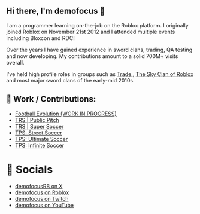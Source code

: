 ## Hi there, I'm demofocus 👋

I am a programmer learning on-the-job on the Roblox platform. I originally joined Roblox on November 21st 2012 and I attended multiple events including Bloxcon and RDC!

Over the years I have gained experience in sword clans, trading, QA testing and now developing. My contributions amount to a solid 700M+ visits overall.

I've held high profile roles in groups such as [Trade.](https://www.roblox.com/communities/650266/Trade#!/about), [The Sky Clan of Roblox](https://www.roblox.com/communities/129425/The-Sky-Clan-of-ROBLOX#!/about) and most major sword clans of the early-mid 2010s.

## 🔨 Work / Contributions:

- [Football Evolution (WORK IN PROGRESS)](https://www.roblox.com/games/101002292692997/IN-DEV-Football-Evolution)
- [TRS | Public Pitch](https://www.roblox.com/games/14165106859/TRS-Public-Pitch)
- [TRS | Super Soccer](https://www.roblox.com/games/9505950821/TRS-Super-Soccer-ALPHA)
- [TPS: Street Soccer](https://www.roblox.com/games/335760407/TPS-Street-Soccer)
- [TPS: Ultimate Soccer](https://www.roblox.com/games/5783581/TPS-Ultimate-Soccer)
- [TPS: Infinite Soccer](https://www.roblox.com/games/15862383840/TPS-Infinite-Soccer)

# 📱 Socials

- [demofocusRB on X](https://x.com/demofocusRB)
- [demofocus on Roblox](https://www.roblox.com/users/1629330294/profile)
- [demofocus on Twitch](https://www.twitch.tv/demofocus)
- [demofocus on YouTube](https://www.youtube.com/demofocus)
